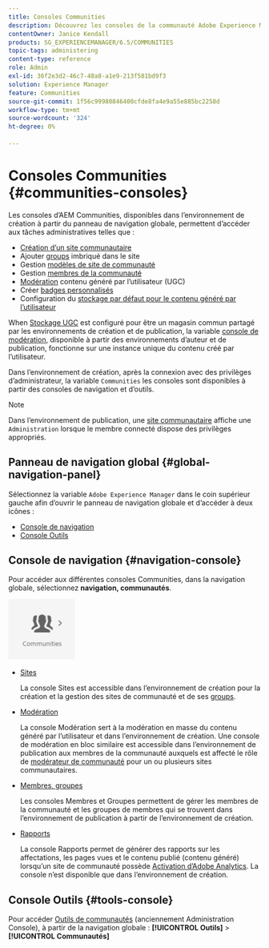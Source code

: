 ```yaml
---
title: Consoles Communities
description: Découvrez les consoles de la communauté Adobe Experience Manager disponibles dans l’environnement de création à partir du panneau de navigation globale.
contentOwner: Janice Kendall
products: SG_EXPERIENCEMANAGER/6.5/COMMUNITIES
topic-tags: administering
content-type: reference
role: Admin
exl-id: 36f2e3d2-46c7-48a8-a1e9-213f581bd9f3
solution: Experience Manager
feature: Communities
source-git-commit: 1f56c99980846400cfde8fa4e9a55e885bc2258d
workflow-type: tm+mt
source-wordcount: '324'
ht-degree: 0%

---
```


# Consoles Communities {#communities-consoles}

Les consoles d’AEM Communities, disponibles dans l’environnement de création à partir du panneau de navigation globale, permettent d’accéder aux tâches administratives telles que :

* [Création d’un site communautaire](sites-console.md)
* Ajouter [groups](groups.md) imbriqué dans le site
* Gestion [modèles de site de communauté](sites.md)
* Gestion [membres de la communauté](members.md)
* [Modération](moderate-ugc.md) contenu généré par l’utilisateur (UGC)
* Créer [badges personnalisés](badges.md)
* Configuration du [stockage par défaut pour le contenu généré par l’utilisateur](srp-config.md)

When [Stockage UGC](working-with-srp.md) est configuré pour être un magasin commun partagé par les environnements de création et de publication, la variable [console de modération](moderation.md), disponible à partir des environnements d’auteur et de publication, fonctionne sur une instance unique du contenu créé par l’utilisateur.

Dans l’environnement de création, après la connexion avec des privilèges d’administrateur, la variable `Communities` les consoles sont disponibles à partir des consoles de navigation et d’outils.

>[!NOTE]
>
>Dans l’environnement de publication, une [site communautaire](sites-console.md) affiche une `Administration` lorsque le membre connecté dispose des privilèges appropriés.

## Panneau de navigation global {#global-navigation-panel}

Sélectionnez la variable `Adobe Experience Manager` dans le coin supérieur gauche afin d’ouvrir le panneau de navigation globale et d’accéder à deux icônes :

* [Console de navigation](#navigation-console)
* [Console Outils](tools.md)

## Console de navigation {#navigation-console}

Pour accéder aux différentes consoles Communities, dans la navigation globale, sélectionnez **navigation, communautés**.

![communities](assets/communities.png)

* [Sites](sites-console.md)

  La console Sites est accessible dans l’environnement de création pour la création et la gestion des sites de communauté et de ses [groups](groups.md).

* [Modération](moderation.md)

  La console Modération sert à la modération en masse du contenu généré par l’utilisateur et dans l’environnement de création. Une console de modération en bloc similaire est accessible dans l’environnement de publication aux membres de la communauté auxquels est affecté le rôle de [modérateur de communauté](users.md#publishenvironmentusersandgroups) pour un ou plusieurs sites communautaires.

* [Membres, groupes](members.md)

  Les consoles Membres et Groupes permettent de gérer les membres de la communauté et les groupes de membres qui se trouvent dans l’environnement de publication à partir de l’environnement de création.

* [Rapports](reports.md)

  La console Rapports permet de générer des rapports sur les affectations, les pages vues et le contenu publié (contenu généré) lorsqu’un site de communauté possède [Activation d’Adobe Analytics](sites-console.md#analytics). La console n’est disponible que dans l’environnement de création.

## Console Outils {#tools-console}

Pour accéder [Outils de communautés](tools.md) (anciennement Administration Console), à partir de la navigation globale : **[!UICONTROL Outils]** > **[!UICONTROL Communautés]**
